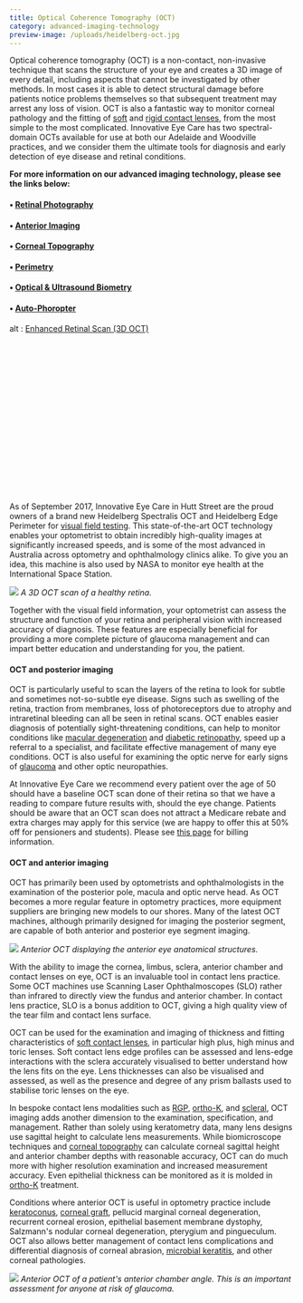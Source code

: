 ```yaml
---
title: Optical Coherence Tomography (OCT)
category: advanced-imaging-technology
preview-image: /uploads/heidelberg-oct.jpg
---
```


<div class="employee-heading">
<p><p>Optical coherence tomography (OCT) is a non-contact, non-invasive technique that scans the structure of your eye and creates a 3D image of every detail, including aspects that cannot be investigated by other methods. In most cases it is able to detect structural damage before patients notice problems themselves so that subsequent treatment may arrest any loss of vision. OCT is also a fantastic way to monitor corneal pathology and the fitting of <a href="/what-we-do/soft-contact-lenses">soft</a> and <a href="/what-we-do/gas-permeable-contact-lenses">rigid contact lenses</a>, from the most simple to the most complicated. Innovative Eye Care has two spectral-domain OCTs available for use at both our Adelaide and Woodville practices, and we consider them the ultimate tools for diagnosis and early detection of eye disease and retinal conditions. </p>
<p><b>For more information on our advanced imaging technology, please see the links below:</b></p>
<h4>• <a href="/what-we-do/retinal-photography">Retinal Photography</a></h4>
<h4>• <a href="/what-we-do/anterior-imaging">Anterior Imaging</a></h4>
<h4>• <a href="/what-we-do/corneal-topography">Corneal Topography</a></h4>
<h4>• <a href="/what-we-do/visual-field-testing">Perimetry</a></h4>
<h4>• <a href="/what-we-do/optical-biometry">Optical &amp; Ultrasound Biometry</a></h4>
<h4>• <a href="/what-we-do/auto-phoropter">Auto-Phoropter</a></h4></p>
</div>

<div class="myWrapper" style="position: relative; padding-bottom: 56.25%; height: 0;"><!--\[if IE]><iframe frameborder="0" type="text/html" src="https://2689-2347.captiv8online.com/animations/embed/one/d-t-l-o-t?player_width=100%&player_height=100%&site_company_language=34&autostart=false" width="100%" height="100%" style="position:absolute;top:0;left:0;width:100%;height:100%;"></iframe><!\[endif]--><!--\[if !IE]> <--><object data="https://2689-2347.captiv8online.com/animations/embed/one/d-t-l-o-t?player_width=100%&player_height=100%&site_company_language=34&autostart=false" type="text/html" width="100%" height="100%" style="position:absolute;top:0;left:0;width:100%;height:100%;">  alt : <a href="https://2689-2347.captiv8online.com/animations/embed/one/d-t-l-o-t?player_width=100%&player_height=100%&site_company_language=34&autostart=false">Enhanced Retinal Scan (3D OCT)</a></object><!--> <!\[endif]--></div>

<br>

As of September 2017, Innovative Eye Care in Hutt Street are the proud owners of a brand new Heidelberg Spectralis OCT and Heidelberg Edge Perimeter for [visual field testing](/what-we-do/visual-field-testing). This state-of-the-art OCT technology enables your optometrist to obtain incredibly high-quality images at significantly increased speeds, and is some of the most advanced in Australia across optometry and ophthalmology clinics alike. To give you an idea, this machine is also used by NASA to monitor eye health at the International Space Station.

![](/uploads/patient-healthy-retina-1.jpg)
_A 3D OCT scan of a healthy retina._

Together with the visual field information, your optometrist can assess the structure and function of your retina and peripheral vision with increased accuracy of diagnosis. These features are especially beneficial for providing a more complete picture of glaucoma management and can impart better education and understanding for you, the patient.

#### OCT and posterior imaging

OCT is particularly useful to scan the layers of the retina to look for subtle and sometimes not-so-subtle eye disease. Signs such as swelling of the retina, traction from membranes, loss of photoreceptors due to atrophy and intraretinal bleeding can all be seen in retinal scans. OCT enables easier diagnosis of potentially sight-threatening conditions, can help to monitor conditions like [macular degeneration](/what-we-do/macular-degeneration) and [diabetic retinopathy](/what-we-do/diabetes-and-the-eye), speed up a referral to a specialist, and facilitate effective management of many eye conditions. OCT is also useful for examining the optic nerve for early signs of [glaucoma](/what-we-do/glaucoma) and other optic neuropathies.

At Innovative Eye Care we recommend every patient over the age of 50 should have a baseline OCT scan done of their retina so that we have a reading to compare future results with, should the eye change. Patients should be aware that an OCT scan does not attract a Medicare rebate and extra charges may apply for this service (we are happy to offer this at 50% off for pensioners and students). Please see [this page](/what-we-do/eye-exams) for billing information.

#### OCT and anterior imaging

OCT has primarily been used by optometrists and ophthalmologists in the examination of the posterior pole, macula and optic nerve head. As OCT becomes a more regular feature in optometry practices, more equipment suppliers are bringing new models to our shores. Many of the latest OCT machines, although primarily designed for imaging the posterior segment, are capable of both anterior and posterior eye segment imaging.

![](/uploads/anterior-oct-adelaide.jpg)
_Anterior OCT displaying the anterior eye anatomical structures._

With the ability to image the cornea, limbus, sclera, anterior chamber and contact lenses on eye, OCT is an invaluable tool in contact lens practice. Some OCT machines use Scanning Laser Ophthalmoscopes (SLO) rather than infrared to directly view the fundus and anterior chamber. In contact lens practice, SLO is a bonus addition to OCT, giving a high quality view of the tear film and contact lens surface.

OCT can be used for the examination and imaging of thickness and fitting characteristics of [soft contact lenses](/what-we-do/soft-contact-lenses), in particular high plus, high minus and toric lenses. Soft contact lens edge profiles can be assessed and lens-edge interactions with the sclera accurately visualised to better understand how the lens fits on the eye. Lens thicknesses can also be visualised and assessed, as well as the presence and degree of any prism ballasts used to stabilise toric lenses on the eye.

In bespoke contact lens modalities such as [RGP](/what-we-do/gas-permeable-contact-lenses), [ortho-K](/what-we-do/orthokeratology-corneal-reshaping), and [scleral](/what-we-do/scleral-contact-lenses), OCT imaging adds another dimension to the examination, specification, and management. Rather than solely using keratometry data, many lens designs use sagittal height to calculate lens measurements. While biomicroscope techniques and [corneal topography](/what-we-do/corneal-topography) can calculate corneal sagittal height and anterior chamber depths with reasonable accuracy, OCT can do much more with higher resolution examination and increased measurement accuracy. Even epithelial thickness can be monitored as it is molded in [ortho-K](/what-we-do/orthokeratology-corneal-reshaping) treatment.

Conditions where anterior OCT is useful in optometry practice include [keratoconus](/what-we-do/keratoconus), [corneal graft](/what-we-do/corneal-grafts), pellucid marginal corneal degeneration, recurrent corneal erosion, epithelial basement membrane dystophy, Salzmann's nodular corneal degeneration, pterygium and pingueculum. OCT also allows better management of contact lens complications and differential diagnosis of corneal abrasion, [microbial keratitis](/what-we-do/keratitis), and other corneal pathologies.

![](/uploads/anterior-oct-adelaide-angle.jpg)
_Anterior OCT of a patient's anterior chamber angle. This is an important assessment for anyone at risk of glaucoma._
